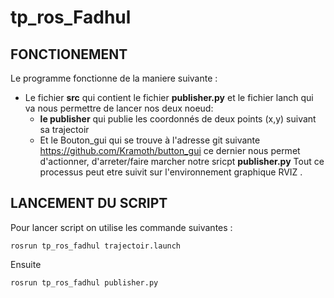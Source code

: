 # tp_ros_Fadhul
## FONCTIONEMENT
Le programme fonctionne de la maniere suivante :
* Le fichier **src** qui contient le fichier **publisher.py** et le fichier lanch qui va nous permettre de lancer nos deux noeud:
   * **le publisher** qui publie les coordonnés de deux points (x,y) suivant sa trajectoir
   * Et le Bouton_gui qui se trouve à l'adresse git suivante https://github.com/Kramoth/button_gui 
 ce dernier nous permet d'actionner, d'arreter/faire marcher  notre sricpt **publisher.py**
 Tout ce processus peut etre suivit sur l'environnement graphique RVIZ .
## LANCEMENT DU SCRIPT
 
 Pour lancer script on utilise les commande suivantes :

 ```rosrun tp_ros_fadhul trajectoir.launch```

 Ensuite 

 ```rosrun tp_ros_fadhul publisher.py```